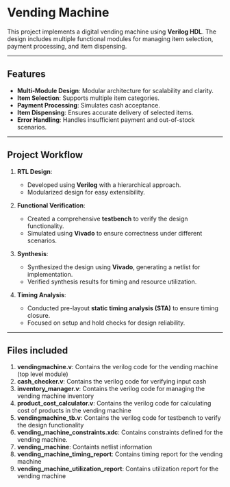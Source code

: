 # Vending Machine
This project implements a digital vending machine using **Verilog HDL**. The design includes multiple functional modules for managing item selection, payment processing, and item dispensing. 

---

## Features
- **Multi-Module Design**: Modular architecture for scalability and clarity.
- **Item Selection**: Supports multiple item categories.
- **Payment Processing**: Simulates cash acceptance.
- **Item Dispensing**: Ensures accurate delivery of selected items.
- **Error Handling**: Handles insufficient payment and out-of-stock scenarios.

--- 

## Project Workflow
1. **RTL Design**:
   - Developed using **Verilog** with a hierarchical approach.
   - Modularized design for easy extensibility.

2. **Functional Verification**:
   - Created a comprehensive **testbench** to verify the design functionality.
   - Simulated using **Vivado** to ensure correctness under different scenarios.

3. **Synthesis**:
   - Synthesized the design using **Vivado**, generating a netlist for implementation.
   - Verified synthesis results for timing and resource utilization.

4. **Timing Analysis**:
   - Conducted pre-layout **static timing analysis (STA)** to ensure timing closure.
   - Focused on setup and hold checks for design reliability.

---

## Files included
1.  **vendingmachine.v**: Contains the verilog code for the vending machine  (top level module)
2.  **cash_checker.v**: Contains the verilog code for verifying input cash
3.  **inventory_manager.v**: Contains the verilog code for managing the vending machine inventory
4.  **product_cost_calculator.v**: Contains the verilog code for calculating cost of products in the vending machine
5.  **vendingmachine_tb.v**: Contains the verilog code for testbench to verify the design functionality 
6.  **vending_machine_constraints.xdc**: Contains constraints defined for the vending machine.
7.  **vending_machine**: Containts netlist information
8.  **vending_machine_timing_report**: Contains timing report for the vending machine
9.  **vending_machine_utilization_report**: Contains utilization report for the vending machine

   

